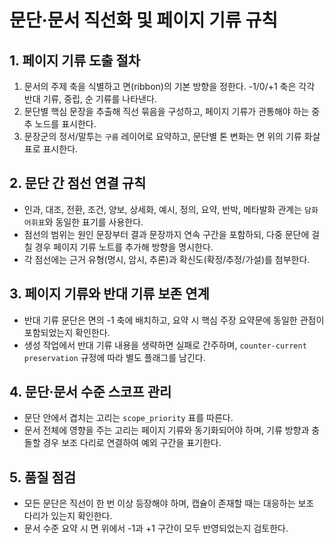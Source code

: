 # 문단·문서 직선화 및 페이지 기류 규칙

## 1. 페이지 기류 도출 절차
1. 문서의 주제 축을 식별하고 면(ribbon)의 기본 방향을 정한다. -1/0/+1 축은 각각 반대 기류, 중립, 순 기류를 나타낸다.
2. 문단별 핵심 문장을 추출해 직선 묶음을 구성하고, 페이지 기류가 관통해야 하는 중추 노드를 표시한다.
3. 문장군의 정서/말투는 `구름` 레이어로 요약하고, 문단별 톤 변화는 면 위의 기류 화살표로 표시한다.

## 2. 문단 간 점선 연결 규칙
- 인과, 대조, 전환, 조건, 양보, 상세화, 예시, 정의, 요약, 반박, 메타발화 관계는 `담화 어휘표`와 동일한 표기를 사용한다.
- 점선의 범위는 원인 문장부터 결과 문장까지 연속 구간을 포함하되, 다중 문단에 걸칠 경우 페이지 기류 노트를 추가해 방향을 명시한다.
- 각 점선에는 근거 유형(명시, 암시, 추론)과 확신도(확정/추정/가설)를 첨부한다.

## 3. 페이지 기류와 반대 기류 보존 연계
- 반대 기류 문단은 면의 -1 축에 배치하고, 요약 시 핵심 주장 요약문에 동일한 관점이 포함되었는지 확인한다.
- 생성 작업에서 반대 기류 내용을 생략하면 실패로 간주하며, `counter-current preservation` 규정에 따라 별도 플래그를 남긴다.

## 4. 문단·문서 수준 스코프 관리
- 문단 안에서 겹치는 고리는 `scope_priority` 표를 따른다.
- 문서 전체에 영향을 주는 고리는 페이지 기류와 동기화되어야 하며, 기류 방향과 충돌할 경우 보조 다리로 연결하여 예외 구간을 표기한다.

## 5. 품질 점검
- 모든 문단은 직선이 한 번 이상 등장해야 하며, 캡슐이 존재할 때는 대응하는 보조 다리가 있는지 확인한다.
- 문서 수준 요약 시 면 위에서 -1과 +1 구간이 모두 반영되었는지 검토한다.
